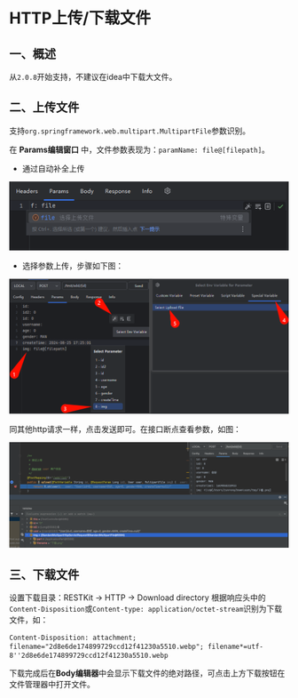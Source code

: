 # HTTP上传/下载文件

## 一、概述
从`2.0.8`开始支持，不建议在idea中下载大文件。

## 二、上传文件
支持`org.springframework.web.multipart.MultipartFile`参数识别。

在 **Params编辑窗口** 中，文件参数表现为：`paramName: file@[filepath]`。

- 通过自动补全上传

![img.png](images/1727200568948.png)

- 选择参数上传，步骤如下图：

![img.png](images/1724578236844.png)

同其他http请求一样，点击发送即可。在接口断点查看参数，如图：

![](images/179465814254137.png)

## 三、下载文件
设置下载目录：RESTKit -> HTTP -> Download directory
根据响应头中的`Content-Disposition`或`Content-type: application/octet-stream`识别为下载文件，如：
```
Content-Disposition: attachment; filename="2d8e6de174899729ccd12f41230a5510.webp"; filename*=utf-8''2d8e6de174899729ccd12f41230a5510.webp
```
下载完成后在**Body编辑器**中会显示下载文件的绝对路径，可点击上方下载按钮在文件管理器中打开文件。
